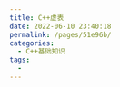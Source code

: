 ```yaml
---
title: C++虚表
date: 2022-06-10 23:40:18
permalink: /pages/51e96b/
categories:
  - C++基础知识
tags:
  - 
---
```

